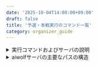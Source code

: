 ```yaml
---
date: '2025-10-04T14:00:00+09:00'
draft: false
title: '予選・本戦実行のコマンド一覧'
category: organizer_guide
---
```


<details>
<summary>実行コマンドおよびサーバの説明</summary>

[こちら](https://kanolab.net/redmine/projects/kanolab/wiki/%E4%BA%BA%E7%8B%BC%E7%9F%A5%E8%83%BD%E5%A4%A7%E4%BC%9A%E9%81%8B%E5%96%B6_%E5%A4%A7%E4%BC%9A%E5%B0%82%E7%94%A8%E3%82%B5%E3%83%BC%E3%83%90%E5%91%A8%E3%82%8A)を確認してください。
特に実行コマンドや具体的な編集内容は「実際の実行コマンド・サーバコード編集箇所と具体例・出力例の説明」の段落にまとめて記述してあります。
</details>

<details>
  <summary>aiwolfサーバの主要なパスの構造</summary>
  <img src="../../static/images/organizer/server_command/server_path.png" alt="サーバーパス" width="800">
</details>
